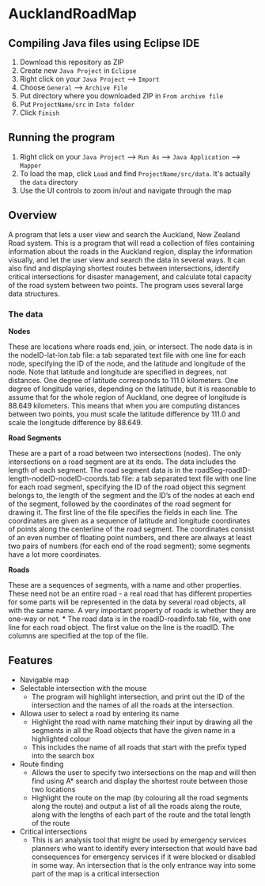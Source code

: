 # AucklandRoadMap

## Compiling Java files using Eclipse IDE

1. Download this repository as ZIP
2. Create new `Java Project` in `Eclipse`
3. Right click on your `Java Project` --> `Import`
4. Choose `General` --> `Archive File`
5. Put directory where you downloaded ZIP in `From archive file`
6. Put `ProjectName/src` in `Into folder`
7. Click `Finish`

## Running the program

1. Right click on your `Java Project` --> `Run As` --> `Java Application` --> `Mapper`
2. To load the map, click `Load` and find `ProjectName/src/data`. It's actually the `data` directory
3. Use the UI controls to zoom in/out and navigate through the map

## Overview

A program that lets a user view and search the Auckland, New Zealand Road system. This is a program that will read a collection of files containing information about the roads in the Auckland region, display the information visually, and let the user view and search the data in several ways. It can also find and displaying shortest
routes between intersections, identify critical intersections for disaster management, and calculate total capacity of the road system between two points. The program uses several large data structures.

### The data

<strong>Nodes</strong>

These are locations where roads end, join, or intersect. The node data is in the nodeID-lat-lon.tab
file: a tab separated text file with one line for each node, specifying the ID of the node, and the
latitude and longitude of the node. Note that latitude and longitude are specified in degrees,
not distances. One degree of latitude corresponds to 111.0 kilometers. One degree of longitude
varies, depending on the latitude, but it is reasonable to assume that for the whole region of
Auckland, one degree of longitude is 88.649 kilometers. This means that when you are computing
distances between two points, you must scale the latitude difference by 111.0 and scale the
longitude difference by 88.649.

<strong>Road Segments</strong>

These are a part of a road between two intersections (nodes). The only intersections on a
road segment are at its ends. The data includes the length of each segment. The road segment
data is in the roadSeg-roadID-length-nodeID-nodeID-coords.tab file: a tab separated text file
with one line for each road segment, specifying the ID of the road object this segment belongs
to, the length of the segment and the ID’s of the nodes at each end of the segment, followed by
the coordinates of the road segment for drawing it. The first line of the file specifies the fields
in each line. The coordinates are given as a sequence of latitude and longitude coordinates of
points along the centerline of the road segment. The coordinates consist of an even number of
floating point numbers, and there are always at least two pairs of numbers (for each end of the
road segment); some segments have a lot more coordinates. 

<strong>Roads</strong>

These are a sequences of segments, with a name and other properties. These need not be an entire
road - a real road that has different properties for some parts will be represented in the data 
by several road objects, all with the same name. A very important property of roads is whether
they are one-way or not. * The road data is in the roadID-roadInfo.tab file, with one line for
each road object. The first value on the line is the roadID. The columns are specified at the top
of the file.

## Features

- Navigable map
- Selectable intersection with the mouse
  - The program will highlight intersection, and print out the ID of the intersection and the names of all the roads at the intersection.
- Allowa user to select a road by entering its name
  - Highlight the road with name matching their input by drawing all the segments in all the Road objects that have the given name in a highlighted colour
  - This includes the name of all roads that start with the prefix typed into the search box
- Route finding
  - Allows the user to specify two intersections on the map and will then find using A* search and display the shortest route between those two locations
  - Highlight the route on the map (by colouring all the road segments along the route) and output a list of all the roads along the route, along with the lengths of each part of the route and the total length of the route
- Critical intersections
  -  This is an analysis tool that might be used by emergency services planners who want to identify every intersection that would have bad consequences for emergency services if it were blocked or disabled in some way. An intersection that is the only entrance way into some part of the map is a critical intersection
